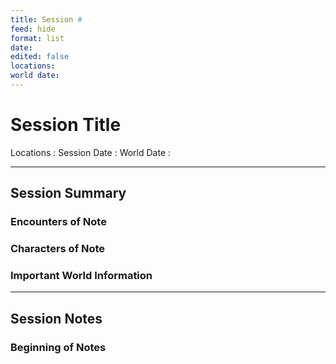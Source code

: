 ```yaml
---
title: Session #
feed: hide
format: list
date: 
edited: false
locations:
world date: 
---
```


# Session Title  
Locations :
Session Date :
World Date :

-------
## Session Summary
### Encounters of Note

### Characters of Note

### Important World Information 

----
## Session Notes
### Beginning of Notes